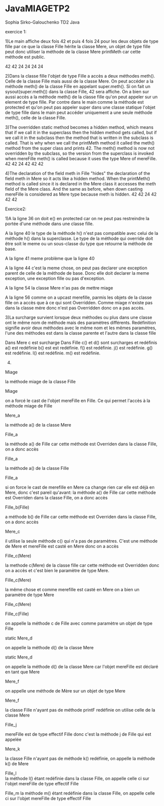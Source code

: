 # JavaMIAGETP2

Sophia Sirko-Galouchenko TD2 Java 

exercice 1:

1)Le main affiche deux fois 42 et puis 4 fois 24 pour les deux objets de type fille par ce que la classe Fille hérite la classe Mere, un objet de type fille peut donc utiliser la méthode de la classe Mere printMeth car cette méthode est public. 

42
42
24
24
24
24

2)Dans la classe fille l'objet de type Fille a accès a deux méthodes meth(). Celle de la classe Fille mais aussi de la classe Mere. On peut accéder a la méthode meth() de la classe Fille en appelant super.meth(). Si on fait un sysout(super.meth()) dans la classe Fille, 42 sera affiche. On a bien sur aussi accès a la méthode meth() de la classe fille qu'on peut appeler sur un element de type fille. Par contre dans le main comme la méthode est protected et qu'on peut pas appeler super dans une classe statique l'objet de type fille dans le main peut accéder uniquement a une seule méthode meth(), celle de la classe Fille.



3)The overridden static method becomes a hidden method, which means that if we call it in the superclass then the hidden method gets called, but if we call it in the subclass then the method that is written in the subclass is called. That is why when we call the printMeth method it called the meth() method from the super class and prints 42. The meth() method is now not overridden by the subclass, so the version from the superclass is invoked when mereFille meth() is called because it uses the type Mere of mereFille. 
42
42
24
42
42
42 

4)The declaration of the field meth in Fille "hides" the declaration of the field meth in Mere so it acts like a hidden method. When the printMeth() method is called since it is declared in the Mere class it accesses the meth field of the Mere class. And the same as before, when down casting mereFille is considered as Mere type because meth is hidden. 
42
42
24
42
42
42

Exercice2: 

1)A la ligne 36 on doit e() en protected car on ne peut pas restreindre la portée d'une méthode dans une classe fille.

A la ligne 40 le type de la méthode h() n'est pas compatible avec celui de la méthode h() dans la superclasse. Le type de la méthode qui override doit être soit le meme ou un sous-classe du type que retourne la méthode de base.

A la ligne 41 meme problème que la ligne 40

A la ligne 44 c'est la meme chose, on peut pas declarer une exception parent de celle de la méthode de base. Donc elle doit declarer la meme exception, une exception fille ou pas d'exception. 

A la ligne 54 la classe Mere n'as pas de mettre miage

A la ligne 56 comme on a upcast merefille, parmis les objets de la classe fille on a accès que à ce qui sont Overridden. Comme miage n'existe pas dans la classe mére donc n'est pas Overridden donc on a pas accès.

3)La surcharge survient lorsque deux méthodes ou plus dans une classe ont le même nom de méthode mais des paramètres différents. 
Redéfinition signifie avoir deux méthodes avec le même nom et les mêmes paramètres, l'une des méthodes est dans la classe parente et l'autre dans la classe fille

Dans Mere c est surcharge 
Dans Fille  c() et d() sont surcharges et redéfinis 
 a() est redéfinie b() est est redéfinie. f() est redéfinie. j() est redéfinie. g() est redéfinie. l() est redéfinie. m() est redéfinie.

4)
Miage 

la méthode miage de la classe Fille

Miage 

on a forcé le cast de l'objet mereFille en Fille. Ce qui permet l'accès à la méthode miage de Fille

Mere_a 

la méthode a() de la classe Mere

Fille_a 

la méthode a() de Fille car cette méthode est Overriden dans la classe Fille, on a donc accès

Fille_a  

la méthode a() de la classe Fille

Fille_a 

si on force le cast de merefille en Mere ca change rien car elle est déjà en Mere, donc c'est pareil qu'avant: la méthode a() de Fille car cette méthode est Overriden dans la classe Fille, on a donc accès

Fille_b(Fille) 

a méthode b() de Fille car cette méthode est Overriden dans la classe Fille, on a donc accès

Mere_c

il utilise la seule méthode c() qui n'a pas de paramètres. C'est une méthode de Mere et mereFille est casté en Mere donc on a accès

Fille_c(Mere) 

la methode c(Mere) de la classe fille car cette méthode est Overridden donc on a accès et c'est bien le paramètre de type Mere.

Fille_c(Mere) 

la même chose et comme merefille est casté en Mere on a bien un paramètre de type Mere 

Fille_c(Mere)

Fille_c(Fille)

on appelle la méthode c de Fille avec comme paramètre un objet de type Fille

static Mere_d 

on appelle la méthode d() de la classe Mere

static Mere_d  

on appelle la méthode d() de la classe Mere car l'objet mereFille est déclaré en tant que Mere

Mere_f  

on appelle une méthode de Mère sur un objet de type Mere

Mere_f 

la classe Fille n'ayant pas de méthode printF redéfinie on utilise celle de la classe Mere 
 
Fille_j 

mereFille est de type effectif Fille donc c'est la méthode j de Fille qui est appelée

Mere_k  

la classe Fille n'ayant pas de méthode k() redéfinie, on appelle la méthode k() de Mere

Fille_l  
la méthode l() étant redéfinie dans la classe Fille, on appelle celle ci sur l'objet mereFille de type effectif Fille

Fille_m 
la méthode m() étant redéfinie dans la classe Fille, on appelle celle ci sur l'objet mereFille de type effectif Fille





